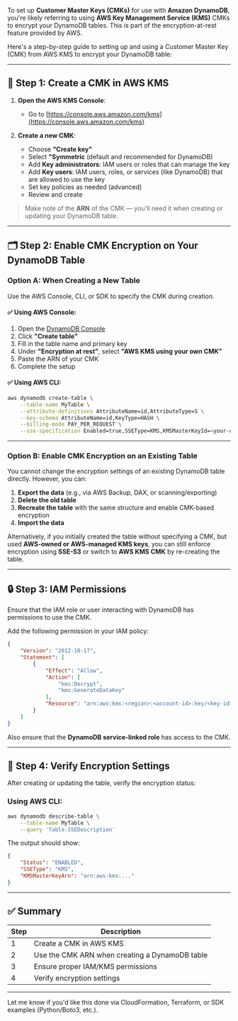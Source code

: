 To set up **Customer Master Keys (CMKs)** for use with **Amazon DynamoDB**, you're likely referring to using **AWS Key Management Service (KMS)** CMKs to encrypt your DynamoDB tables. This is part of the encryption-at-rest feature provided by AWS.

Here's a step-by-step guide to setting up and using a Customer Master Key (CMK) from AWS KMS to encrypt your DynamoDB table:

---

## 🔐 Step 1: Create a CMK in AWS KMS

1. **Open the AWS KMS Console**:
   - Go to [https://console.aws.amazon.com/kms](https://console.aws.amazon.com/kms)

2. **Create a new CMK**:
   - Choose **"Create key"**
   - Select **"Symmetric** (default and recommended for DynamoDB)
   - Add **Key administrators**: IAM users or roles that can manage the key
   - Add **Key users**: IAM users, roles, or services (like DynamoDB) that are allowed to use the key
   - Set key policies as needed (advanced)
   - Review and create

> Make note of the **ARN** of the CMK — you'll need it when creating or updating your DynamoDB table.

---

## 🗂️ Step 2: Enable CMK Encryption on Your DynamoDB Table

### Option A: When Creating a New Table

Use the AWS Console, CLI, or SDK to specify the CMK during creation.

#### ✅ Using AWS Console:
1. Open the [DynamoDB Console](https://console.aws.amazon.com/dynamodb)
2. Click **"Create table"**
3. Fill in the table name and primary key
4. Under **"Encryption at rest"**, select **"AWS KMS using your own CMK"**
5. Paste the ARN of your CMK
6. Complete the setup

#### ✅ Using AWS CLI:
```bash
aws dynamodb create-table \
    --table-name MyTable \
    --attribute-definitions AttributeName=id,AttributeType=S \
    --key-schema AttributeName=id,KeyType=HASH \
    --billing-mode PAY_PER_REQUEST \
    --sse-specification Enabled=true,SSEType=KMS,KMSMasterKeyId=<your-cmk-arn>
```

---

### Option B: Enable CMK Encryption on an Existing Table

You cannot change the encryption settings of an existing DynamoDB table directly. However, you can:

1. **Export the data** (e.g., via AWS Backup, DAX, or scanning/exporting)
2. **Delete the old table**
3. **Recreate the table** with the same structure and enable CMK-based encryption
4. **Import the data**

Alternatively, if you initially created the table without specifying a CMK, but used **AWS-owned or AWS-managed KMS keys**, you can still enforce encryption using **SSE-S3** or switch to **AWS KMS CMK** by re-creating the table.

---

## 🔒 Step 3: IAM Permissions

Ensure that the IAM role or user interacting with DynamoDB has permissions to use the CMK.

Add the following permission in your IAM policy:

```json
{
    "Version": "2012-10-17",
    "Statement": [
        {
            "Effect": "Allow",
            "Action": [
                "kms:Decrypt",
                "kms:GenerateDataKey"
            ],
            "Resource": "arn:aws:kms:<region>:<account-id>:key/<key-id>"
        }
    ]
}
```

Also ensure that the **DynamoDB service-linked role** has access to the CMK.

---

## 🧪 Step 4: Verify Encryption Settings

After creating or updating the table, verify the encryption status:

### Using AWS CLI:
```bash
aws dynamodb describe-table \
    --table-name MyTable \
    --query 'Table.SSEDescription'
```

The output should show:
```json
{
    "Status": "ENABLED",
    "SSEType": "KMS",
    "KMSMasterKeyArn": "arn:aws:kms:..."
}
```

---

## ✅ Summary

| Step | Description |
|------|-------------|
| 1 | Create a CMK in AWS KMS |
| 2 | Use the CMK ARN when creating a DynamoDB table |
| 3 | Ensure proper IAM/KMS permissions |
| 4 | Verify encryption settings |

---

Let me know if you'd like this done via CloudFormation, Terraform, or SDK examples (Python/Boto3, etc.).
